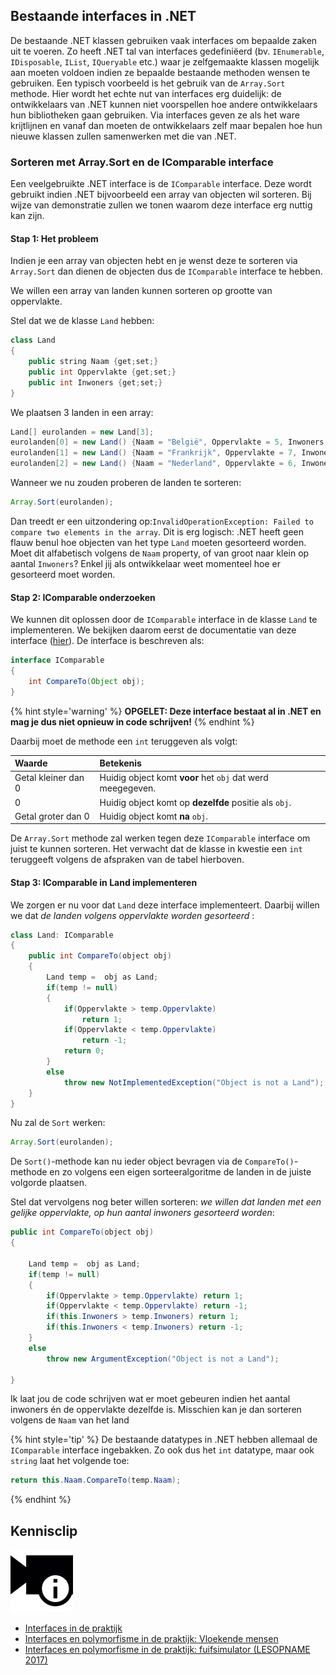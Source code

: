 ## Bestaande interfaces in .NET

De bestaande .NET klassen gebruiken vaak interfaces om bepaalde zaken uit te voeren. Zo heeft .NET tal van interfaces gedefiniëerd (bv. ``IEnumerable``, ``IDisposable``, ``IList``, ``IQueryable`` etc.) waar je zelfgemaakte klassen mogelijk aan moeten voldoen indien ze bepaalde bestaande methoden wensen te gebruiken. Een typisch voorbeeld is het gebruik van de ``Array.Sort`` methode. Hier wordt het echte nut van interfaces erg duidelijk: de ontwikkelaars van .NET kunnen niet voorspellen hoe andere ontwikkelaars hun bibliotheken gaan gebruiken. Via interfaces geven ze als het ware krijtlijnen en vanaf dan moeten de ontwikkelaars zelf maar bepalen hoe hun nieuwe klassen zullen samenwerken met die van .NET.


### Sorteren met Array.Sort en de IComparable interface

Een veelgebruikte .NET interface is de ``IComparable`` interface. Deze wordt gebruikt indien .NET bijvoorbeeld een array van objecten wil sorteren. Bij wijze van demonstratie zullen we tonen waarom deze interface erg nuttig kan zijn. 

#### Stap 1: Het probleem
Indien je een array van objecten hebt en je wenst deze te sorteren via ``Array.Sort`` dan dienen de objecten dus de ``IComparable`` interface te hebben. 

We willen een array van landen kunnen sorteren op grootte van oppervlakte.

Stel dat we de klasse ``Land`` hebben:
```java
class Land
{
    public string Naam {get;set;}
    public int Oppervlakte {get;set;}
    public int Inwoners {get;set;}
}
```
We plaatsen 3 landen in een array:
```java
Land[] eurolanden = new Land[3];
eurolanden[0] = new Land() {Naam = "België", Oppervlakte = 5, Inwoners = 2000};
eurolanden[1] = new Land() {Naam = "Frankrijk", Oppervlakte = 7, Inwoners = 2500};
eurolanden[2] = new Land() {Naam = "Nederland", Oppervlakte = 6, Inwoners = 1800};
```
Wanneer we nu zouden proberen de landen te sorteren:
```java
Array.Sort(eurolanden);
```
Dan treedt er een uitzondering op:``InvalidOperationException: Failed to compare two elements in the array``. Dit is erg logisch: .NET heeft geen flauw benul hoe objecten van het type ``Land`` moeten gesorteerd worden. Moet dit alfabetisch volgens de ``Naam`` property, of van groot naar klein op aantal ``Inwoners``? Enkel jij als ontwikkelaar weet momenteel hoe er gesorteerd moet worden. 

#### Stap 2: IComparable onderzoeken
We kunnen dit oplossen door de ``IComparable`` interface in de klasse ``Land`` te implementeren. We bekijken daarom eerst de documentatie van deze interface ([hier](https://msdn.microsoft.com/en-us/library/system.icomparable.aspx)). De interface is beschreven als:

```java
interface IComparable
{
    int CompareTo(Object obj);
}
```

{% hint style='warning' %}
**OPGELET: Deze interface bestaat al in .NET en mag je dus niet opnieuw in code schrijven!**
{% endhint %}


Daarbij moet de methode een ``int`` teruggeven als volgt:

| Waarde        | Betekenis           |
|:------------- |:-------------|
| Getal kleiner dan 0      | Huidig object komt **voor** het ``obj`` dat werd meegegeven. |
|  0      | Huidig object komt op **dezelfde** positie als  ``obj``. |
| Getal groter dan 0      | Huidig object komt **na** ``obj``.  |

De ``Array.Sort`` methode zal werken tegen deze ``IComparable`` interface om juist te kunnen sorteren. Het verwacht dat de klasse in kwestie een ``int`` teruggeeft volgens de afspraken van de tabel hierboven. 

#### Stap 3: IComparable in Land implementeren

We zorgen er nu voor dat ``Land`` deze interface implementeert. Daarbij willen we dat *de landen volgens oppervlakte worden gesorteerd* :
```java
class Land: IComparable
{
    public int CompareTo(object obj)
    {
        Land temp =  obj as Land;
        if(temp != null)
        {  
            if(Oppervlakte > temp.Oppervlakte) 
                return 1;
            if(Oppervlakte < temp.Oppervlakte) 
                return -1;
            return 0;
        }
        else
            throw new NotImplementedException("Object is not a Land"); 
    }
}
```

Nu zal de ``Sort`` werken:
```java
Array.Sort(eurolanden);
```
De ``Sort()``-methode kan nu ieder object bevragen via de ``CompareTo()``-methode en zo volgens een eigen sorteeralgoritme de landen in de juiste volgorde plaatsen. 

Stel dat vervolgens nog beter willen sorteren: *we willen dat landen met een gelijke oppervlakte, op hun aantal inwoners gesorteerd worden*:
```java
public int CompareTo(object obj)
{

    Land temp =  obj as Land;
    if(temp != null)
    { 
        if(Oppervlakte > temp.Oppervlakte) return 1;
        if(Oppervlakte < temp.Oppervlakte) return -1;
        if(this.Inwoners > temp.Inwoners) return 1;
        if(this.Inwoners < temp.Inwoners) return -1;
    }
    else
        throw new ArgumentException("Object is not a Land"); 
    
}
```

Ik laat jou de code schrijven wat er moet gebeuren indien het aantal inwoners én de oppervlakte dezelfde is. Misschien kan je dan sorteren volgens de ``Naam`` van het land

{% hint style='tip' %}
De bestaande datatypes in .NET hebben allemaal de ``IComparable`` interface ingebakken. Zo ook dus het ``int`` datatype, maar ook ``string`` laat het volgende toe:

```java
return this.Naam.CompareTo(temp.Naam);
```
{% endhint %}


<!---NOBOOKSTART--->
## Kennisclip
![](../assets/infoclip.png)
* [Interfaces in de praktijk](https://ap.cloud.panopto.eu/Panopto/Pages/Viewer.aspx?id=2ace92d8-27c8-4b3a-9a3d-abac014a15a9)
* [Interfaces en polymorfisme in de praktijk: Vloekende mensen](https://ap.cloud.panopto.eu/Panopto/Pages/Viewer.aspx?id=01040bf2-b14d-407f-b186-abad00b66540) 
* [Interfaces en polymorfisme in de praktijk: fuifsimulator (LESOPNAME 2017)](https://ap.cloud.panopto.eu/Panopto/Pages/Viewer.aspx?id=1827a908-a435-4d89-ae7a-aa4c00911c87)

<!---NOBOOKEND--->

